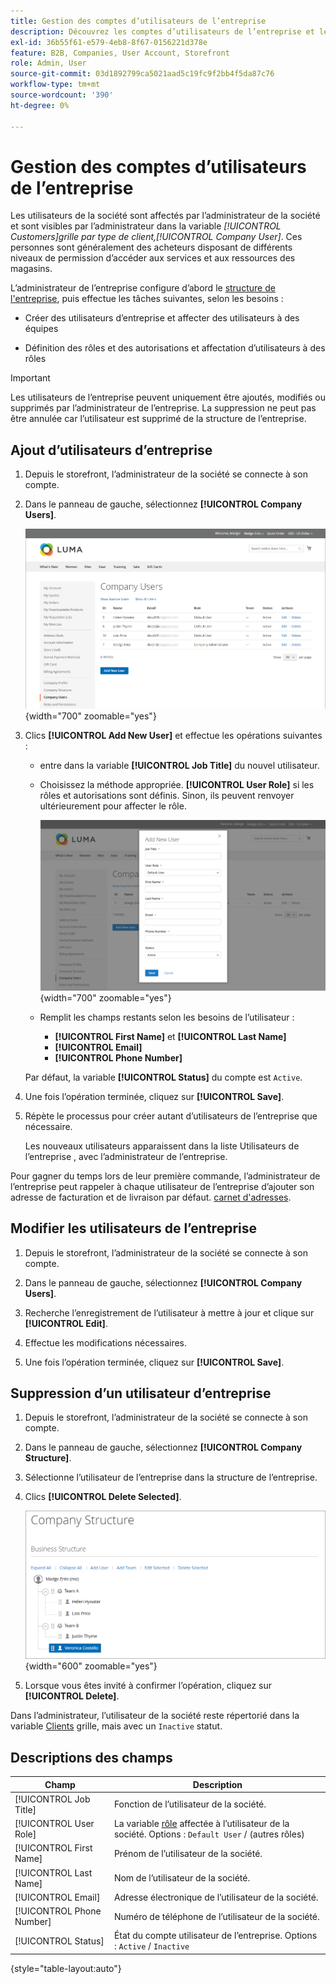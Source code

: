 ```yaml
---
title: Gestion des comptes d’utilisateurs de l’entreprise
description: Découvrez les comptes d’utilisateurs de l’entreprise et leur fonctionnement dans le compte d’entreprise associé.
exl-id: 36b55f61-e579-4eb8-8f67-0156221d378e
feature: B2B, Companies, User Account, Storefront
role: Admin, User
source-git-commit: 03d1892799ca5021aad5c19fc9f2bb4f5da87c76
workflow-type: tm+mt
source-wordcount: '390'
ht-degree: 0%

---
```


# Gestion des comptes d’utilisateurs de l’entreprise

Les utilisateurs de la société sont affectés par l’administrateur de la société et sont visibles par l’administrateur dans la variable _[!UICONTROL Customers]_grille par type de client,_[!UICONTROL Company User]_. Ces personnes sont généralement des acheteurs disposant de différents niveaux de permission d’accéder aux services et aux ressources des magasins.

L’administrateur de l’entreprise configure d’abord le [structure de l&#39;entreprise](account-company-structure.md), puis effectue les tâches suivantes, selon les besoins :

- Créer des utilisateurs d’entreprise et affecter des utilisateurs à des équipes

- Définition des rôles et des autorisations et affectation d’utilisateurs à des rôles

>[!IMPORTANT]
>
>Les utilisateurs de l’entreprise peuvent uniquement être ajoutés, modifiés ou supprimés par l’administrateur de l’entreprise. La suppression ne peut pas être annulée car l’utilisateur est supprimé de la structure de l’entreprise.

## Ajout d’utilisateurs d’entreprise

1. Depuis le storefront, l’administrateur de la société se connecte à son compte.

1. Dans le panneau de gauche, sélectionnez **[!UICONTROL Company Users]**.

   ![Utilisateurs de l’entreprise](./assets/company-users-list-storefront.png){width="700" zoomable="yes"}

1. Clics **[!UICONTROL Add New User]** et effectue les opérations suivantes :

   - entre dans la variable **[!UICONTROL Job Title]** du nouvel utilisateur.

   - Choisissez la méthode appropriée. **[!UICONTROL User Role]** si les rôles et autorisations sont définis. Sinon, ils peuvent renvoyer ultérieurement pour affecter le rôle.

     ![Ajouter un nouvel utilisateur](./assets/company-structure-users-add.png){width="700" zoomable="yes"}

   - Remplit les champs restants selon les besoins de l’utilisateur :

      - **[!UICONTROL First Name]** et **[!UICONTROL Last Name]**
      - **[!UICONTROL Email]**
      - **[!UICONTROL Phone Number]**

   Par défaut, la variable **[!UICONTROL Status]** du compte est `Active`.

1. Une fois l’opération terminée, cliquez sur **[!UICONTROL Save]**.

1. Répète le processus pour créer autant d’utilisateurs de l’entreprise que nécessaire.

   Les nouveaux utilisateurs apparaissent dans la liste Utilisateurs de l’entreprise , avec l’administrateur de l’entreprise.

Pour gagner du temps lors de leur première commande, l’administrateur de l’entreprise peut rappeler à chaque utilisateur de l’entreprise d’ajouter son adresse de facturation et de livraison par défaut. [carnet d&#39;adresses](../customers/account-dashboard-address-book.md).

## Modifier les utilisateurs de l’entreprise

1. Depuis le storefront, l’administrateur de la société se connecte à son compte.

1. Dans le panneau de gauche, sélectionnez **[!UICONTROL Company Users]**.

1. Recherche l’enregistrement de l’utilisateur à mettre à jour et clique sur **[!UICONTROL Edit]**.

1. Effectue les modifications nécessaires.

1. Une fois l’opération terminée, cliquez sur **[!UICONTROL Save]**.

## Suppression d’un utilisateur d’entreprise

1. Depuis le storefront, l’administrateur de la société se connecte à son compte.

1. Dans le panneau de gauche, sélectionnez **[!UICONTROL Company Structure]**.

1. Sélectionne l’utilisateur de l’entreprise dans la structure de l’entreprise.

1. Clics **[!UICONTROL Delete Selected]**.

   ![Supprimer un utilisateur](./assets/company-structure-delete-user.png){width="600" zoomable="yes"}

1. Lorsque vous êtes invité à confirmer l’opération, cliquez sur **[!UICONTROL Delete]**.

Dans l’administrateur, l’utilisateur de la société reste répertorié dans la variable [Clients](../customers/customers-all.md) grille, mais avec un `Inactive` statut.

## Descriptions des champs

| Champ | Description |
|--------------|---------------|
| [!UICONTROL Job Title] | Fonction de l’utilisateur de la société. |
| [!UICONTROL User Role] | La variable [rôle](account-company-roles-permissions.md) affectée à l’utilisateur de la société. Options : `Default User` / (autres rôles) |
| [!UICONTROL First Name] | Prénom de l’utilisateur de la société. |
| [!UICONTROL Last Name] | Nom de l’utilisateur de la société. |
| [!UICONTROL Email] | Adresse électronique de l’utilisateur de la société. |
| [!UICONTROL Phone Number] | Numéro de téléphone de l’utilisateur de la société. |
| [!UICONTROL Status] | État du compte utilisateur de l’entreprise. Options : `Active` / `Inactive` |

{style="table-layout:auto"}
